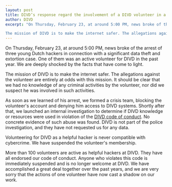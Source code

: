 ```yaml
---
layout: post
title: DIVD’s response regard the involvement of a DIVD volunteer in a major data theft case
author: DIVD
excerpt: "On Thursday, February 23, at around 5:00 PM, news broke of the arrest of three young Dutch hackers in connection with a significant data theft and extortion case. One of them was an active volunteer for DIVD in the past year. We are deeply shocked by the facts that have come to light.

The mission of DIVD is to make the internet safer. The allegations against the volunteer are entirely at odds with this mission. It should be clear that we had no knowledge of any criminal activities by the volunteer, nor did we suspect he was involved in such activities."
---
```

On Thursday, February 23, at around 5:00 PM, news broke of the arrest of three young Dutch hackers in connection with a significant data theft and extortion case. One of them was an active volunteer for DIVD in the past year. We are deeply shocked by the facts that have come to light.

The mission of DIVD is to make the internet safer. The allegations against the volunteer are entirely at odds with this mission. It should be clear that we had no knowledge of any criminal activities by the volunteer, nor did we suspect he was involved in such activities.

As soon as we learned of his arrest, we formed a crisis team, blocking the volunteer's account and denying him access to DIVD systems. Shortly after that, we launched an internal investigation to determine if DIVD knowledge or resources were used in violation of the [DIVD code of conduct](https://www.divd.nl/code/). No concrete evidence of such abuse was found. DIVD is not part of the police investigation, and they have not requested us for any data.

Volunteering for DIVD as a helpful hacker is never compatible with cybercrime. We have suspended the volunteer's membership.

More than 100 volunteers are active as helpful hackers at DIVD. They have all endorsed our code of conduct. Anyone who violates this code is immediately suspended and is no longer welcome at DIVD. We have accomplished a great deal together over the past years, and we are very sorry that the actions of one volunteer have now cast a shadow on our work.

